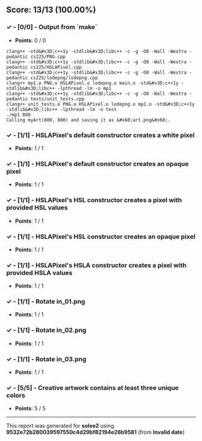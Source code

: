 


## Score: 13/13 (100.00%)


### ✓ - [0/0] - Output from &#x60;make&#x60;

- **Points**: 0 / 0


```clang++ -std&#x3D;c++1y -stdlib&#x3D;libc++ -c -g -O0 -Wall -Wextra -pedantic main.cpp mp1.cpp
clang++ -std&#x3D;c++1y -stdlib&#x3D;libc++ -c -g -O0 -Wall -Wextra -pedantic cs225/PNG.cpp
clang++ -std&#x3D;c++1y -stdlib&#x3D;libc++ -c -g -O0 -Wall -Wextra -pedantic cs225/HSLAPixel.cpp
clang++ -std&#x3D;c++1y -stdlib&#x3D;libc++ -c -g -O0 -Wall -Wextra -pedantic cs225/lodepng/lodepng.cpp
clang++ mp1.o PNG.o HSLAPixel.o lodepng.o main.o -std&#x3D;c++1y -stdlib&#x3D;libc++ -lpthread -lm -o mp1
clang++ -std&#x3D;c++1y -stdlib&#x3D;libc++ -c -g -O0 -Wall -Wextra -pedantic tests/unit_tests.cpp
clang++ unit_tests.o PNG.o HSLAPixel.o lodepng.o mp1.o -std&#x3D;c++1y -stdlib&#x3D;libc++ -lpthread -lm -o test
./mp1 800
Calling myArt(800, 800) and saving it as &#x60;art.png&#x60;.
```


### ✓ - [1/1] - HSLAPixel&#x27;s default constructor creates a white pixel

- **Points**: 1 / 1





### ✓ - [1/1] - HSLAPixel&#x27;s default constructor creates an opaque pixel

- **Points**: 1 / 1





### ✓ - [1/1] - HSLAPixel&#x27;s HSL constructor creates a pixel with provided HSL values

- **Points**: 1 / 1





### ✓ - [1/1] - HSLAPixel&#x27;s HSL constructor creates an opaque pixel

- **Points**: 1 / 1





### ✓ - [1/1] - HSLAPixel&#x27;s HSLA constructor creates a pixel with provided HSLA values

- **Points**: 1 / 1





### ✓ - [1/1] - Rotate in_01.png

- **Points**: 1 / 1





### ✓ - [1/1] - Rotate in_02.png

- **Points**: 1 / 1





### ✓ - [1/1] - Rotate in_03.png

- **Points**: 1 / 1





### ✓ - [5/5] - Creative artwork contains at least three unique colors

- **Points**: 5 / 5





---

This report was generated for **solee2** using **9532e72b280039597550c4d29bf82194e26b9581** (from **Invalid date**)

